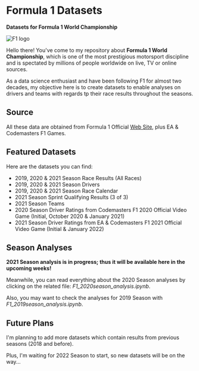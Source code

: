 # Formula 1 Datasets

**Datasets for Formula 1 World Championship**

![F1 logo](https://i.ibb.co/0Cv5J79/f1-logo-present.png)

Hello there! You've come to my repository about **Formula 1 World Championship**, which is one of the most prestigious motorsport discipline and is spectated by millions of people worldwide on live, TV or online sources.

As a data science enthusiast and have been following F1 for almost two decades, my objective here is to create datasets to enable analyses on drivers and teams with regards tp their race results throughout the seasons.

## Source

All these data are obtained from Formula 1 Official [Web Site](https://www.formula1.com/), plus EA & Codemasters F1 Games.

## Featured Datasets

Here are the datasets you can find:

- 2019, 2020 & 2021 Season Race Results (All Races)
- 2019, 2020 & 2021 Season Drivers
- 2019, 2020 & 2021 Season Race Calendar
- 2021 Season Sprint Qualifying Results (3 of 3)
- 2021 Season Teams
- 2020 Season Driver Ratings from Codemasters F1 2020 Official Video Game (Initial, October 2020 & January 2021)
- 2021 Season Driver Ratings from EA & Codemasters F1 2021 Official Video Game (Initial & January 2022)

## Season Analyses

**2021 Season analysis is in progress; thus it will be available here in the upcoming weeks!**

Meanwhile, you can read everything about the 2020 Season analyses by clicking on the related file: _F1_2020season_analysis.ipynb_.

Also, you may want to check the analyses for 2019 Season with _F1_2019season_analysis.ipynb_.

## Future Plans

I'm planning to add more datasets which contain results from previous seasons (2018 and before).

Plus, I'm waiting for 2022 Season to start, so new datasets will be on the way...
